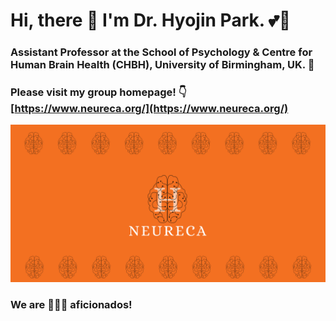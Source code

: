 # Hi, there :wave: I'm Dr. Hyojin Park. :two_hearts::revolving_hearts:
### Assistant Professor at the School of Psychology & Centre for Human Brain Health (CHBH), University of Birmingham, UK. :school:
### Please visit my group homepage!   :point_down:   [https://www.neureca.org/](https://www.neureca.org/)

[![Alt Text](images/share.png)](https://www.neureca.org/)


### We are 🧠🧠🧠 aficionados!
